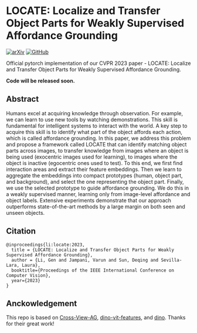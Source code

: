 # LOCATE: Localize and Transfer Object Parts for Weakly Supervised Affordance Grounding
[![arXiv](https://img.shields.io/badge/arXiv-2303.09665-b31b1b.svg)](https://arxiv.org/abs/2303.09665)
[![GitHub](https://img.shields.io/website?label=Project%20Page&up_message=page&url=https://reagan1311.github.io/locate/)](https://reagan1311.github.io/locate/)

Official pytorch implementation of our CVPR 2023 paper - LOCATE: Localize and Transfer Object Parts for Weakly Supervised Affordance Grounding.

**Code will be released soon.**

## Abstract
Humans excel at acquiring knowledge through observation. For example, we can learn to use new tools by watching demonstrations. This skill is fundamental for intelligent systems to interact with the world. A key step to acquire this skill is to identify what part of the object affords each action, which is called affordance grounding. In this paper, we address this problem and propose a framework called LOCATE that can identify matching object parts across images, to transfer knowledge from images where an object is being used (exocentric images used for learning), to images where the object is inactive (egocentric ones used to test). To this end, we first find interaction areas and extract their feature embeddings. Then we learn to aggregate the embeddings into compact prototypes (human, object part, and background), and select the one representing the object part. Finally, we use the selected prototype to guide affordance grounding. We do this in a weakly supervised manner, learning only from image-level affordance and object labels. Extensive experiments demonstrate that our approach outperforms state-of-the-art methods by a large margin on both seen and unseen objects.

## Citation
```
@inproceedings{li:locate:2023,
  title = {LOCATE: Localize and Transfer Object Parts for Weakly Supervised Affordance Grounding},
  author = {Li, Gen and Jampani, Varun and Sun, Deqing and Sevilla-Lara, Laura},
  booktitle={Proceedings of the IEEE International Conference on Computer Vision},
  year={2023}
}
```

## Anckowledgement
This repo is based on [Cross-View-AG](https://github.com/lhc1224/Cross-View-AG), [dino-vit-features](https://github.com/ShirAmir/dino-vit-features), and [dino](https://github.com/facebookresearch/dino). Thanks for their great work!
